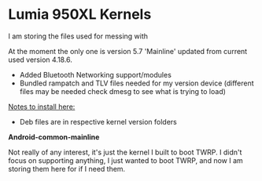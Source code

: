 # Lumia 950XL Kernels
I am storing the files used for messing with



At the moment the only one is version 5.7 'Mainline' updated from current used version 4.18.6.

- Added Bluetooth Networking support/modules
- Bundled rampatch and TLV files needed for my version device (different files may be needed check dmesg to see what is trying to load)

[Notes to install here: ](https://empyreal96.github.io/LinuxOn950XL.html)

- Deb files are in respective kernel version folders



**Android-common-mainline**

Not really of any interest, it's just the kernel I built to boot TWRP. I didn't focus on supporting anything, I just wanted to boot TWRP, and now I am storing them here for if I need them.
